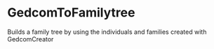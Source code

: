 GedcomToFamilytree
==================

Builds a family tree by using the individuals and families created with GedcomCreator


